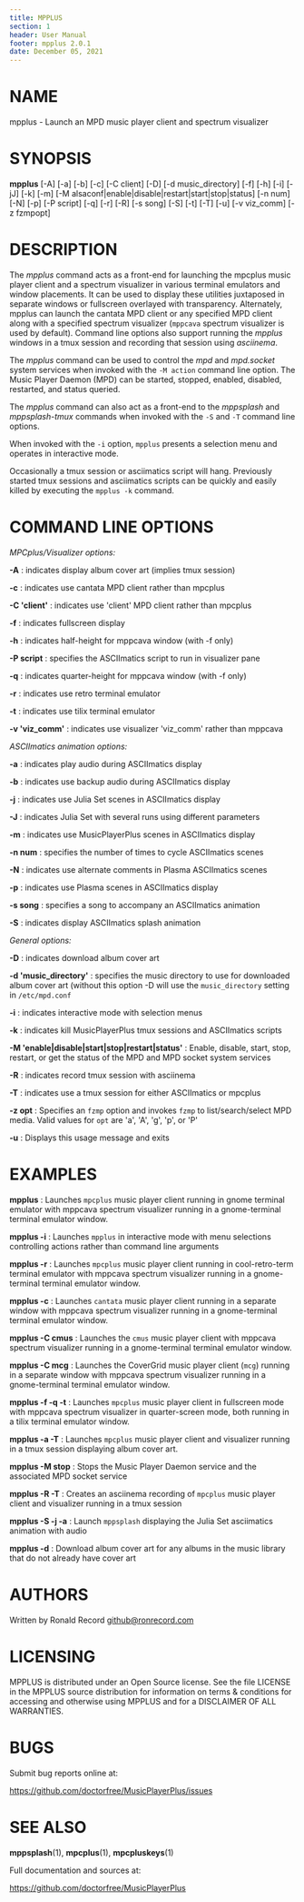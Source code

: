 ```yaml
---
title: MPPLUS
section: 1
header: User Manual
footer: mpplus 2.0.1
date: December 05, 2021
---
```

# NAME
mpplus - Launch an MPD music player client and spectrum visualizer

# SYNOPSIS
**mpplus** [-A] [-a] [-b] [-c] [-C client] [-D] [-d music_directory] [-f] [-h] [-i] [-jJ] [-k] [-m] [-M alsaconf|enable|disable|restart|start|stop|status] [-n num] [-N] [-p] [-P script] [-q] [-r] [-R] [-s song] [-S] [-t] [-T] [-u] [-v viz_comm] [-z fzmpopt]

# DESCRIPTION
The *mpplus* command acts as a front-end for launching the mpcplus music player client and a spectrum visualizer in various terminal emulators and window placements. It can be used to display these utilities juxtaposed in separate windows or fullscreen overlayed with transparency. Alternately, mpplus can launch the cantata MPD client or any specified MPD client along with a specified spectrum visualizer (`mppcava` spectrum visualizer is used by default). Command line options also support running the *mpplus* windows in a tmux session and recording that session using *asciinema*.

The *mpplus* command can be used to control the *mpd* and *mpd.socket* system services when invoked with the `-M action` command line option. The Music Player Daemon (MPD) can be started, stopped, enabled, disabled, restarted, and status queried.

The *mpplus* command can also act as a front-end to the *mppsplash* and *mppsplash-tmux* commands when invoked with the `-S` and `-T` command line options.

When invoked with the `-i` option, `mpplus` presents a selection menu and operates in interactive mode.

Occasionally a tmux session or asciimatics script will hang. Previously started tmux sessions and asciimatics scripts can be quickly and easily killed by executing the `mpplus -k` command.

# COMMAND LINE OPTIONS
*MPCplus/Visualizer options:*

**-A**
: indicates display album cover art (implies tmux session)

**-c**
: indicates use cantata MPD client rather than mpcplus

**-C 'client'**
: indicates use 'client' MPD client rather than mpcplus

**-f**
: indicates fullscreen display

**-h**
: indicates half-height for mppcava window (with -f only)

**-P script**
: specifies the ASCIImatics script to run in visualizer pane

**-q**
: indicates quarter-height for mppcava window (with -f only)

**-r**
: indicates use retro terminal emulator

**-t**
: indicates use tilix terminal emulator

**-v 'viz_comm'**
: indicates use visualizer 'viz_comm' rather than mppcava

*ASCIImatics animation options:*

**-a**
: indicates play audio during ASCIImatics display

**-b**
: indicates use backup audio during ASCIImatics display

**-j**
: indicates use Julia Set scenes in ASCIImatics display

**-J**
: indicates Julia Set with several runs using different parameters

**-m**
: indicates use MusicPlayerPlus scenes in ASCIImatics display

**-n num**
: specifies the number of times to cycle ASCIImatics scenes

**-N**
: indicates use alternate comments in Plasma ASCIImatics scenes

**-p**
: indicates use Plasma scenes in ASCIImatics display

**-s song**
: specifies a song to accompany an ASCIImatics animation

**-S**
: indicates display ASCIImatics splash animation

*General options:*

**-D**
: indicates download album cover art

**-d 'music_directory'**
: specifies the music directory to use for downloaded album cover art (without this option -D will use the `music_directory` setting in `/etc/mpd.conf`

**-i**
: indicates interactive mode with selection menus

**-k**
: indicates kill MusicPlayerPlus tmux sessions and ASCIImatics scripts

**-M 'enable|disable|start|stop|restart|status'**
: Enable, disable, start, stop, restart, or get the status of the MPD and MPD socket system services 

**-R**
: indicates record tmux session with asciinema

**-T**
: indicates use a tmux session for either ASCIImatics or mpcplus

**-z opt**
: Specifies an `fzmp` option and invokes `fzmp` to list/search/select MPD media. Valid values for `opt` are 'a', 'A', 'g', 'p', or 'P'

**-u**
: Displays this usage message and exits

# EXAMPLES
**mpplus**
: Launches `mpcplus` music player client running in gnome terminal emulator with mppcava spectrum visualizer running in a gnome-terminal terminal emulator window. 

**mpplus -i**
: Launches `mpplus` in interactive mode with menu selections controlling actions rather than command line arguments

**mpplus -r**
: Launches `mpcplus` music player client running in cool-retro-term terminal emulator with mppcava spectrum visualizer running in a gnome-terminal terminal emulator window. 

**mpplus -c**
: Launches `cantata` music player client running in a separate window with mppcava spectrum visualizer running in a gnome-terminal terminal emulator window. 

**mpplus -C cmus**
: Launches the `cmus` music player client with mppcava spectrum visualizer running in a gnome-terminal terminal emulator window. 

**mpplus -C mcg**
: Launches the CoverGrid music player client (`mcg`) running in a separate window with mppcava spectrum visualizer running in a gnome-terminal terminal emulator window. 

**mpplus -f -q -t**
: Launches `mpcplus` music player client in fullscreen mode with mppcava spectrum visualizer in quarter-screen mode, both running in a tilix terminal emulator window. 

**mpplus -a -T**
: Launches `mpcplus` music player client and visualizer running in a tmux session displaying album cover art. 

**mpplus -M stop**
: Stops the Music Player Daemon service and the associated MPD socket service

**mpplus -R -T**
: Creates an asciinema recording of `mpcplus` music player client and visualizer running in a tmux session

**mpplus -S -j -a**
: Launch `mppsplash` displaying the Julia Set asciimatics animation with audio

**mpplus -d**
: Download album cover art for any albums in the music library that do not already have cover art 

# AUTHORS
Written by Ronald Record github@ronrecord.com

# LICENSING
MPPLUS is distributed under an Open Source license.
See the file LICENSE in the MPPLUS source distribution
for information on terms &amp; conditions for accessing and
otherwise using MPPLUS and for a DISCLAIMER OF ALL WARRANTIES.

# BUGS
Submit bug reports online at:

https://github.com/doctorfree/MusicPlayerPlus/issues

# SEE ALSO
**mppsplash**(1), **mpcplus**(1), **mpcpluskeys**(1)

Full documentation and sources at:

https://github.com/doctorfree/MusicPlayerPlus

